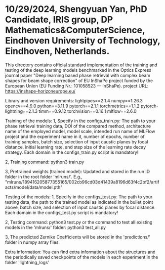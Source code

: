 # 10/29/2024, Shengyuan Yan, PhD Candidate, IRIS group, DP Mathematics&ComputerScience, Eindhoven University of Technology, Eindhoven, Netherlands.

This directory contains official standard implementation of the training and testing of the deep learning models benchmarked in the Optics Express journal paper "Deep learning based phase retrieval with complex beam shapes for beam shape correction" of EU InShaPe project funded by the European Union (EU Funding Nr.: 101058523 — InShaPe).
project URL: https://inshape-horizoneurope.eu/




Library and version requirements:
lightpipes==2.1.4
numpy==1.26.3
opencv==4.9.0
python==3.11.9
pytorch==2.1.1
torchmetrics==1.1.2
pytorch-lightning==2.1.3
timm==0.9.12
torchvision==0.16.1
mlflow==2.6.0




Training of the models:
1, Specify in the configs_train.py: The path to your phase retrieval training data, DOI of the compared method, architecture name of the employed model, model scale, intended run name of MLFlow project and the experiment name in it, number of epochs, number of training samples, batch size, selection of input caustic planes by focal distance, initial learning rate, and step size of the learning rate decay strategy. Each domain in the configs_train.py script is mandatory!

2, Training command: python3 train.py

3, Pretrained weights (trained model): Updated and stored in the run ID folder in the root folder 'mlruns/'. E.g., "mlruns/189416205877355165/002cb96cd03d41439a8196d63f4c2bf2/artifacts/model/data/model.pth"




Testing of the models:
1, Specify in the configs_test.py: The path to your testing data, the path to the trained model as indicated in the bullet point above, batch size, and selection of input caustic planes by focal distance. Each domain in the configs_test.py script is mandatory!

2, Testing command: python3 test.py
   or the command to test all existing models in the 'mlruns/' folder: python3 test_all.py

3, The predicted Zernike Coefficients will be stored in the 'predictions/' folder in numpy array files.




Extra information:
You can find extra information about the structures and the periodically saved checkpoints of the models in each experiment in the folder 'lightning_logs'